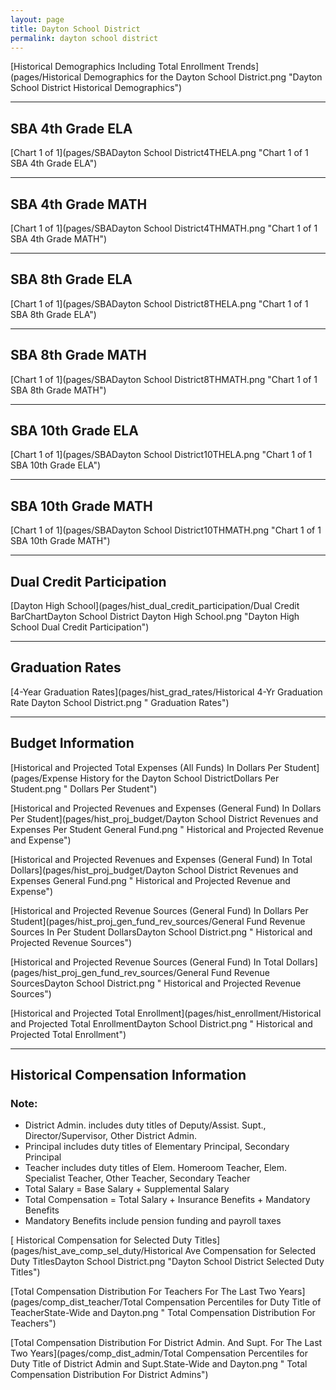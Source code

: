 ```yaml
---
layout: page
title: Dayton School District
permalink: dayton school district
---
```



[Historical Demographics Including Total Enrollment Trends](pages/Historical Demographics for the Dayton School District.png "Dayton School District Historical Demographics")

___

## SBA 4th Grade ELA

[Chart 1 of 1](pages/SBADayton School District4THELA.png "Chart 1 of 1 SBA 4th Grade ELA")


___

## SBA 4th Grade MATH

[Chart 1 of 1](pages/SBADayton School District4THMATH.png "Chart 1 of 1 SBA 4th Grade MATH")


___

## SBA 8th Grade ELA

[Chart 1 of 1](pages/SBADayton School District8THELA.png "Chart 1 of 1 SBA 8th Grade ELA")


___

## SBA 8th Grade MATH

[Chart 1 of 1](pages/SBADayton School District8THMATH.png "Chart 1 of 1 SBA 8th Grade MATH")


___

## SBA 10th Grade ELA

[Chart 1 of 1](pages/SBADayton School District10THELA.png "Chart 1 of 1 SBA 10th Grade ELA")


___

## SBA 10th Grade MATH

[Chart 1 of 1](pages/SBADayton School District10THMATH.png "Chart 1 of 1 SBA 10th Grade MATH")


___

## Dual Credit Participation

[Dayton High School](pages/hist_dual_credit_participation/Dual Credit BarChartDayton School District Dayton High School.png "Dayton High School Dual Credit Participation")


___

## Graduation Rates

[4-Year Graduation Rates](pages/hist_grad_rates/Historical 4-Yr Graduation Rate Dayton School District.png " Graduation Rates")


___

## Budget Information

[Historical and Projected Total Expenses (All Funds) In Dollars Per Student](pages/Expense History for the Dayton School DistrictDollars Per Student.png " Dollars Per Student")

[Historical and Projected Revenues and Expenses (General Fund) In Dollars Per Student](pages/hist_proj_budget/Dayton School District Revenues and Expenses Per Student General Fund.png " Historical and Projected Revenue and Expense")

[Historical and Projected Revenues and Expenses (General Fund) In Total Dollars](pages/hist_proj_budget/Dayton School District Revenues and Expenses General Fund.png " Historical and Projected Revenue and Expense")

[Historical and Projected Revenue Sources (General Fund) In Dollars Per Student](pages/hist_proj_gen_fund_rev_sources/General Fund Revenue Sources In Per Student DollarsDayton School District.png " Historical and Projected Revenue Sources")

[Historical and Projected Revenue Sources (General Fund) In Total Dollars](pages/hist_proj_gen_fund_rev_sources/General Fund Revenue SourcesDayton School District.png " Historical and Projected Revenue Sources")

[Historical and Projected Total Enrollment](pages/hist_enrollment/Historical and Projected Total EnrollmentDayton School District.png " Historical and Projected Total Enrollment")


___

## Historical Compensation Information
### Note:
- District Admin. includes duty titles of Deputy/Assist. Supt., Director/Supervisor, Other District Admin.
- Principal includes duty titles of Elementary Principal, Secondary Principal
- Teacher includes duty titles of Elem. Homeroom Teacher, Elem. Specialist Teacher, Other Teacher, Secondary Teacher
- Total Salary = Base Salary + Supplemental Salary
- Total Compensation = Total Salary + Insurance Benefits + Mandatory Benefits
- Mandatory Benefits include pension funding and payroll taxes

[ Historical Compensation for Selected Duty Titles](pages/hist_ave_comp_sel_duty/Historical Ave Compensation for Selected Duty TitlesDayton School District.png "Dayton School District Selected Duty Titles")

[Total Compensation Distribution For Teachers For The Last Two Years](pages/comp_dist_teacher/Total Compensation Percentiles for Duty Title of TeacherState-Wide and Dayton.png " Total Compensation Distribution For Teachers")

[Total Compensation Distribution For District Admin. And Supt. For The Last Two Years](pages/comp_dist_admin/Total Compensation Percentiles for Duty Title of District Admin and Supt.State-Wide and Dayton.png " Total Compensation Distribution For District Admins")

